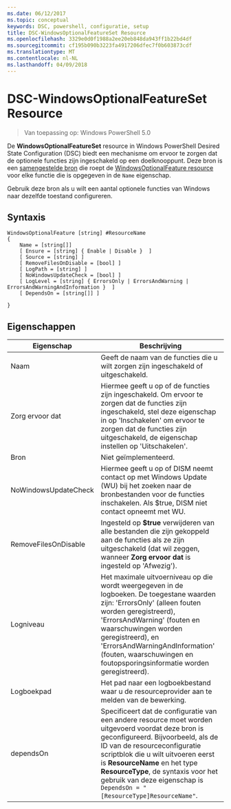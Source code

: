 ```yaml
---
ms.date: 06/12/2017
ms.topic: conceptual
keywords: DSC, powershell, configuratie, setup
title: DSC-WindowsOptionalFeatureSet Resource
ms.openlocfilehash: 3329e0d0f1988a2ee20eb848da943ff1b22bd4df
ms.sourcegitcommit: cf195b090b3223fa4917206dfec7f0b603873cdf
ms.translationtype: MT
ms.contentlocale: nl-NL
ms.lasthandoff: 04/09/2018
---
```

# <a name="dsc-windowsoptionalfeatureset-resource"></a>DSC-WindowsOptionalFeatureSet Resource

> Van toepassing op: Windows PowerShell 5.0

De **WindowsOptionalFeatureSet** resource in Windows PowerShell Desired State Configuration (DSC) biedt een mechanisme om ervoor te zorgen dat de optionele functies zijn ingeschakeld op een doelknooppunt.
Deze bron is een [samengestelde bron](authoringResourceComposite.md) die roept de [WindowsOptionalFeature resource](windowsOptionalFeatureResource.md) voor elke functie die is opgegeven in de `Name` eigenschap.

Gebruik deze bron als u wilt een aantal optionele functies van Windows naar dezelfde toestand configureren.

## <a name="syntax"></a>Syntaxis

```
WindowsOptionalFeature [string] #ResourceName
{
    Name = [string[]]
    [ Ensure = [string] { Enable | Disable }  ]
    [ Source = [string] ]
    [ RemoveFilesOnDisable = [bool] ]
    [ LogPath = [string] ]
    [ NoWindowsUpdateCheck = [bool] ]
    [ LogLevel = [string] { ErrorsOnly | ErrorsAndWarning | ErrorsAndWarningAndInformation }  ]
    [ DependsOn = [string[]] ]

}
```

## <a name="properties"></a>Eigenschappen

|  Eigenschap  |  Beschrijving   |
|---|---|
| Naam| Geeft de naam van de functies die u wilt zorgen zijn ingeschakeld of uitgeschakeld.|
| Zorg ervoor dat| Hiermee geeft u op of de functies zijn ingeschakeld. Om ervoor te zorgen dat de functies zijn ingeschakeld, stel deze eigenschap in op 'Inschakelen' om ervoor te zorgen dat de functies zijn uitgeschakeld, de eigenschap instellen op 'Uitschakelen'.|
| Bron| Niet geïmplementeerd.|
| NoWindowsUpdateCheck| Hiermee geeft u op of DISM neemt contact op met Windows Update (WU) bij het zoeken naar de bronbestanden voor de functies inschakelen. Als $true, DISM niet contact opneemt met WU.|
| RemoveFilesOnDisable| Ingesteld op **$true** verwijderen van alle bestanden die zijn gekoppeld aan de functies als ze zijn uitgeschakeld (dat wil zeggen, wanneer **Zorg ervoor dat** is ingesteld op 'Afwezig').|
| Logniveau| Het maximale uitvoerniveau op die wordt weergegeven in de logboeken. De toegestane waarden zijn: 'ErrorsOnly' (alleen fouten worden geregistreerd), 'ErrorsAndWarning' (fouten en waarschuwingen worden geregistreerd), en 'ErrorsAndWarningAndInformation' (fouten, waarschuwingen en foutopsporingsinformatie worden geregistreerd).|
| Logboekpad| Het pad naar een logboekbestand waar u de resourceprovider aan te melden van de bewerking.|
| dependsOn| Specificeert dat de configuratie van een andere resource moet worden uitgevoerd voordat deze bron is geconfigureerd. Bijvoorbeeld, als de ID van de resourceconfiguratie scriptblok die u wilt uitvoeren eerst is __ResourceName__ en het type __ResourceType__, de syntaxis voor het gebruik van deze eigenschap is `DependsOn = "[ResourceType]ResourceName"`.|